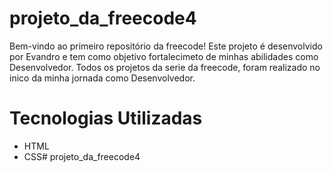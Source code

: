 # projeto_da_freecode4

Bem-vindo ao primeiro repositório da freecode! Este projeto é desenvolvido por Evandro e tem como objetivo fortalecimeto de minhas abilidades como Desenvolvedor. Todos os projetos da serie da freecode, foram realizado no inico da minha jornada como Desenvolvedor.

# Tecnologias Utilizadas

- HTML
- CSS# projeto_da_freecode4
